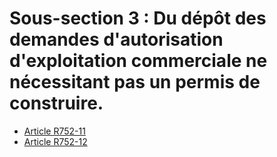 # Sous-section 3 : Du dépôt des demandes d'autorisation d'exploitation commerciale ne nécessitant pas un permis de construire.

- [Article R752-11](article-r752-11.md)
- [Article R752-12](article-r752-12.md)
